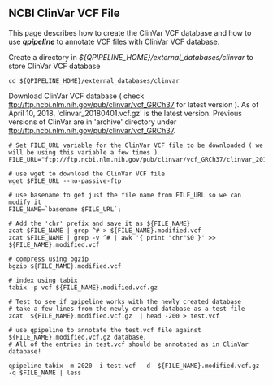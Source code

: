 ## NCBI ClinVar VCF File

This page describes how to create the ClinVar VCF database and how to use **_qpipeline_** to annotate VCF files with ClinVar VCF database.


Create a directory in *${QPIPELINE_HOME}/external_databases/clinvar* to store ClinVar VCF database 
```
cd ${QPIPELINE_HOME}/external_databases/clinvar 
```

Download ClinVar VCF database ( check ftp://ftp.ncbi.nlm.nih.gov/pub/clinvar/vcf_GRCh37 for latest version ). As of April 10, 2018, 'clinvar_20180401.vcf.gz' is the latest version.  Previous versions of ClinVar are in 'archive' directory under ftp://ftp.ncbi.nlm.nih.gov/pub/clinvar/vcf_GRCh37. 
```
# Set FILE_URL variable for the ClinVar VCF file to be downloaded ( we will be using this variable a few times )
FILE_URL="ftp://ftp.ncbi.nlm.nih.gov/pub/clinvar/vcf_GRCh37/clinvar_20180401.vcf.gz"

# use wget to download the ClinVar VCF file
wget $FILE_URL --no-passive-ftp

# use basename to get just the file name from FILE_URL so we can modify it 
FILE_NAME=`basename $FILE_URL`;

# Add the 'chr' prefix and save it as ${FILE_NAME} 
zcat $FILE_NAME | grep ^# > ${FILE_NAME}.modified.vcf 
zcat $FILE_NAME | grep -v ^# | awk '{ print "chr"$0 }' >>  ${FILE_NAME}.modified.vcf 

# compress using bgzip 
bgzip ${FILE_NAME}.modified.vcf 

# index using tabix
tabix -p vcf ${FILE_NAME}.modified.vcf.gz 

# Test to see if qpipeline works with the newly created database
# take a few lines from the newly created database as a test file
zcat  ${FILE_NAME}.modified.vcf.gz  | head -200 > test.vcf 

# use qpipeline to annotate the test.vcf file against ${FILE_NAME}.modified.vcf.gz database.  
# All of the entries in test.vcf should be annotated as in ClinVar database!

qpipeline tabix -m 2020 -i test.vcf  -d  ${FILE_NAME}.modified.vcf.gz  -q $FILE_NAME | less 

```
